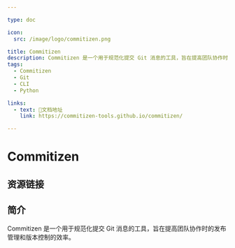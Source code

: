 ```yaml
---

type: doc

icon:
  src: /image/logo/commitizen.png

title: Commitizen
description: Commitizen 是一个用于规范化提交 Git 消息的工具，旨在提高团队协作时的发布管理和版本控制的效率。
tags:
  - Commitizen
  - Git
  - CLI
  - Python

links:
  - text: 📖文档地址
    link: https://commitizen-tools.github.io/commitizen/

---
```


<ShowLogo />

# Commitizen

<ShowTags />

<ShowBreadcrumb />

## 资源链接

<ShowLinks />

## 简介

Commitizen 是一个用于规范化提交 Git 消息的工具，旨在提高团队协作时的发布管理和版本控制的效率。
